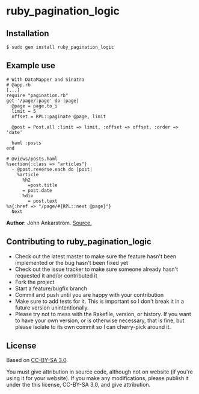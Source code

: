# ruby_pagination_logic

## Installation

    $ sudo gem install ruby_pagination_logic

## Example use

    # With DataMapper and Sinatra
    # @app.rb
    [...]
    require "pagination.rb"
    get '/page/:page' do |page|
      @page = page.to_i
      limit = 5
      offset = RPL::paginate @page, limit
      
      @post = Post.all :limit => limit, :offset => offset, :order => 'date'
      
      haml :posts
    end
    
    # @views/posts.haml
    %section{:class => "articles"}
      - @post.reverse.each do |post|
        %article
          %h2
            =post.title
          = post.date
          %div
            = post.text
    %a{:href => "/page/#{RPL::next @page}"}
      Next

**Author**: John Ankarström.
[Source.](http://github.com/jocap/Ruby-Pagination-Logic)

## Contributing to ruby_pagination_logic
 
* Check out the latest master to make sure the feature hasn't been implemented or the bug hasn't been fixed yet
* Check out the issue tracker to make sure someone already hasn't requested it and/or contributed it
* Fork the project
* Start a feature/bugfix branch
* Commit and push until you are happy with your contribution
* Make sure to add tests for it. This is important so I don't break it in a future version unintentionally.
* Please try not to mess with the Rakefile, version, or history. If you want to have your own version, or is otherwise necessary, that is fine, but please isolate to its own commit so I can cherry-pick around it.

## License

Based on [CC-BY-SA 3.0](http://creativecommons.org/licenses/by-sa/3.0/).

You must give attribution in source code, although not on website (if you're using it for your website). If you make any modifications, please publish it under the this license, CC-BY-SA 3.0, and give attribution.